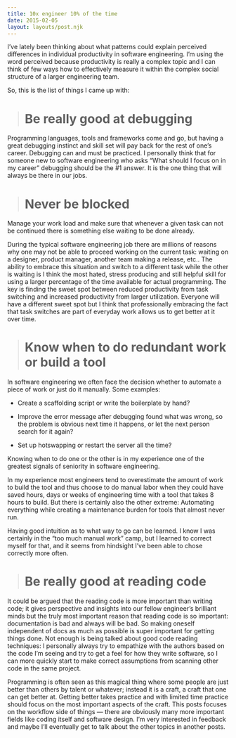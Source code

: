 ```yaml
---
title: 10x engineer 10% of the time
date: 2015-02-05
layout: layouts/post.njk
---
```


I’ve lately been thinking about what patterns could explain perceived differences in individual productivity in software engineering. I’m using the word perceived because productivity is really a complex topic and I can think of few ways how to effectively measure it within the complex social structure of a larger engineering team.

So, this is the list of things I came up with:
> # Be really good at debugging

Programming languages, tools and frameworks come and go, but having a great debugging instinct and skill set will pay back for the rest of one’s career. Debugging can and must be practiced. I personally think that for someone new to software engineering who asks “What should I focus on in my career” debugging should be the #1 answer. It is the one thing that will always be there in our jobs.
> # Never be blocked

Manage your work load and make sure that whenever a given task can not be continued there is something else waiting to be done already.

During the typical software engineering job there are millions of reasons why one may not be able to proceed working on the current task: waiting on a designer, product manager, another team making a release, etc.. The ability to embrace this situation and switch to a different task while the other is waiting is I think the most hated, stress producing and still helpful skill for using a larger percentage of the time available for actual programming. The key is finding the sweet spot between reduced productivity from task switching and increased productivity from larger utilization. Everyone will have a different sweet spot but I think that professionally embracing the fact that task switches are part of everyday work allows us to get better at it over time.
> # Know when to do redundant work or build a tool

In software engineering we often face the decision whether to automate a piece of work or just do it manually. Some examples:

* Create a scaffolding script or write the boilerplate by hand?

* Improve the error message after debugging found what was wrong, so the problem is obvious next time it happens, or let the next person search for it again?

* Set up hotswapping or restart the server all the time?

Knowing when to do one or the other is in my experience one of the greatest signals of seniority in software engineering.

In my experience most engineers tend to overestimate the amount of work to build the tool and thus choose to do manual labor when they could have saved hours, days or weeks of engineering time with a tool that takes 8 hours to build. But there is certainly also the other extreme: Automating everything while creating a maintenance burden for tools that almost never run.

Having good intuition as to what way to go can be learned. I know I was certainly in the “too much manual work” camp, but I learned to correct myself for that, and it seems from hindsight I’ve been able to chose correctly more often.
> # Be really good at reading code

It could be argued that the reading code is more important than writing code; it gives perspective and insights into our fellow engineer’s brilliant minds but the truly most important reason that reading code is so important: documentation is bad and always will be bad. So making oneself independent of docs as much as possible is super important for getting things done. Not enough is being talked about good code reading techniques: I personally always try to empathize with the authors based on the code I’m seeing and try to get a feel for how they write software, so I can more quickly start to make correct assumptions from scanning other code in the same project.

Programming is often seen as this magical thing where some people are just better than others by talent or whatever; instead it is a craft, a craft that one can get better at. Getting better takes practice and with limited time practice should focus on the most important aspects of the craft. This posts focuses on the workflow side of things — there are obviously many more important fields like coding itself and software design. I’m very interested in feedback and maybe I’ll eventually get to talk about the other topics in another posts.

